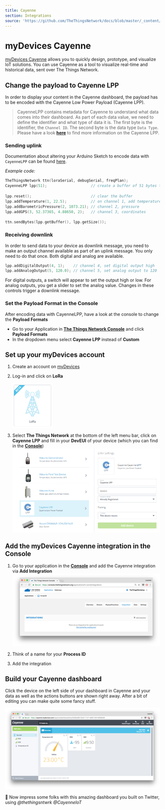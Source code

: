 ```yaml
---
title: Cayenne
section: Integrations
source: 'https://github.com/TheThingsNetwork/docs/blob/master/_content/applications/cayenne/index.md'
---
```


# myDevices Cayenne

[myDevices Cayenne](https://mydevices.com/) allows you to quickly design, prototype, and visualize IoT solutions. You can use Cayenne as a tool to visualize real-time and historical data, sent over The Things Network.

## Change the payload to Cayenne LPP

In order to display your content in the Cayenne dashboard, the payload has to be encoded with the Cayenne Low Power Payload (Cayenne LPP).

> CayenneLPP contains metadata for Cayenne to understand what data comes into their dashboard. As part of each data value, we need to define the identifier and what type of data it is. The first byte is the identifier, the `Channel ID`. The second byte is the data type `Data Type`.
> Please have a look [**here**](https://mydevices.com/cayenne/docs/#lora-cayenne-low-power-payload) to find more information on the Cayenne LPP.

### Sending uplink

Documentation about altering your Arduino Sketch to encode data with `CayenneLPP` can be found [here](https://www.thethingsnetwork.org/docs/devices/arduino/api/cayennelpp.html).

_Example code:_

```cpp
TheThingsNetwork ttn(loraSerial, debugSerial, freqPlan);
CayenneLPP lpp(51);                    // create a buffer of 51 bytes to store the payload

lpp.reset();                           // clear the buffer
lpp.addTemperature(1, 22.5);           // on channel 1, add temperature, value 22.5°C
lpp.addBarometricPressure(2, 1073.21); // channel 2, pressure
lpp.addGPS(3, 52.37365, 4.88650, 2);   // channel 3, coordinates

ttn.sendBytes(lpp.getBuffer(), lpp.getSize());
```

### Receiving downlink

In order to send data to your device as downlink message, you need to make an output channel available as part of an uplink message. You only need to do that once. Both digital and analog are available.

```cpp
lpp.addDigitalOutput(4, 1);    // channel 4, set digital output high
lpp.addAnalogOutput(5, 120.0); // channel 5, set analog output to 120
```

For digital outputs, a switch will appear to set the output high or low. For analog outputs, you get a slider to set the analog value. Changes in these controls trigger a downlink message.

### Set the Payload Format in the Console

After encoding data with CayenneLPP, have a look at the console to change the **Payload Formats**

* Go to your Application in [**The Things Network Console**](https://console.thethingsnetwork.org/) and click **Payload Formats**
* In the dropdown menu select **Cayenne LPP** instead of **Custom**

## Set up your myDevices account

1. Create an account on [myDevices](https://mydevices.com/)
2. Log-in and click on **LoRa**

   <img src="myDevices-lora.png" width="130">

3. Select **The Things Network** at the bottom of the left menu bar, click on **Cayenne LPP** and fill in your **DevEUI** of your device (which you can find in the [**Console**](https://console.thethingsnetwork.org/applications))
   ![add-device](cayenne-add-device.png)

## Add the myDevices Cayenne integration in the Console

1. Go to your application in the [**Console**](https://console.thethingsnetwork.org/applications) and add the Cayenne integration via **Add Integration**
   ![myDevices-dashboard](integrations.png)

2. Think of a name for your **Process ID**
3. Add the integration

## Build your Cayenne dashboard

Click the device on the left side of your dashboard in Cayenne and your data as well as the actions buttons are shown right away. After a bit of editing you can make quite some fancy stuff.

![myDevices-dashboard](mydevices-data.png)

🎉 Now impress some folks with this amazing dashboard you built on Twitter, using _@thethingsntwrk @CayenneIoT_
